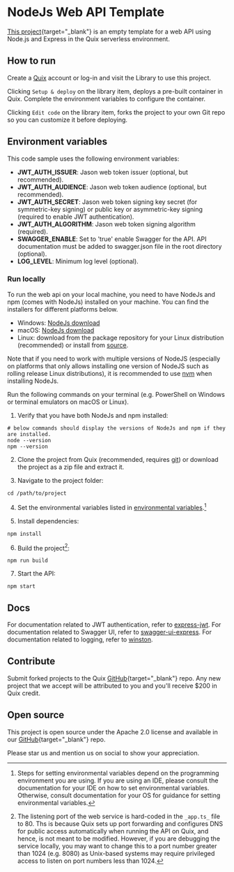 # NodeJs Web API Template

[This project](https://github.com/quixio/quix-library/tree/main/nodejs/web-api){target="_blank"} is an empty template for a web API using Node.js and Express in the Quix serverless environment.

## How to run

Create a [Quix](https://portal.platform.quix.ai/self-sign-up?xlink=github) account or log-in and visit the Library to use this project.

Clicking `Setup & deploy` on the library item, deploys a pre-built container in Quix. Complete the environment variables to configure the container.

Clicking `Edit code` on the library item, forks the project to your own Git repo so you can customize it before deploying.

## Environment variables

This code sample uses the following environment variables:

- **JWT_AUTH_ISSUER**: Jason web token issuer (optional, but recommended).
- **JWT_AUTH_AUDIENCE**: Jason web token audience (optional, but recommended).
- **JWT_AUTH_SECRET**: Jason web token signing key secret (for symmetric-key signing) or public key or asymmetric-key signing (required to enable JWT authentication).
- **JWT_AUTH_ALGORITHM**: Jason web token signing algorithm (required).
- **SWAGGER_ENABLE**: Set to 'true' enable Swagger for the API. API documentation must be added to swagger.json file in the root directory (optional).
- **LOG_LEVEL**: Minimum log level (optional).
 
### Run locally

To run the web api on your local machine, you need to have NodeJs and npm (comes with NodeJs) installed on your machine. You can find the installers for different platforms below.
 
 - Windows: [NodeJs download](https://nodejs.org/en/download/)
 - macOS: [NodeJs download](https://nodejs.org/en/download/)
 - Linux: download from the package repository for your Linux distribution (recommended) or install from [source](https://nodejs.org/en/download/).

Note that if you need to work with multiple versions of NodeJS (especially on platforms that only allows installing one version of NodeJS such as rolling release Linux distributions), it is recommended to use [nvm](https://github.com/nvm-sh/nvm) when installing NodeJs.

Run the following commands on your terminal (e.g. PowerShell on Windows or terminal emulators on macOS or Linux).

1. Verify that you have both NodeJs and npm installed:

```
# below commands should display the versions of NodeJs and npm if they are installed.
node --version
npm --version
```

2. Clone the project from Quix (recommended, requires [git](https://git-scm.com/)) or download the project as a zip file and extract it.

3. Navigate to the project folder:

```
cd /path/to/project
```

4. Set the environmental variables listed in [environmental variables](#environment-variables).[^1]

5. Install dependencies:

```
npm install
```

6. Build the project[^2]:

```
npm run build
```

7. Start the API:
```
npm start
```

[^1]: Steps for setting environmental variables depend on the programming environment you are using. If you are using an IDE, please consult the documentation for your IDE on how to set environmental variables. Otherwise, consult documentation for your OS for guidance for setting environmental variables.

[^2]: The listening port of the web service is hard-coded in the `_app.ts_` file to 80. Ths is because Quix sets up port forwarding and configures DNS for public access automatically when running the API on Quix, and hence, is not meant to be modified. However, if you are debugging the service locally, you may want to change this to a port number greater than 1024 (e.g. 8080) as Unix-based systems may require privileged access to listen on port numbers less than 1024.

## Docs

For documentation related to JWT authentication, refer to [express-jwt](https://github.com/auth0/express-jwt).
For documentation related to Swagger UI, refer to [swagger-ui-express](https://github.com/scottie1984/swagger-ui-express).
For documentation related to logging, refer to [winston](https://github.com/winstonjs/winston).

## Contribute

Submit forked projects to the Quix [GitHub](https://github.com/quixio/quix-library){target="_blank"} repo. Any new project that we accept will be attributed to you and you'll receive $200 in Quix credit.

## Open source

This project is open source under the Apache 2.0 license and available in our [GitHub](https://github.com/quixio/quix-library){target="_blank"} repo.

Please star us and mention us on social to show your appreciation.

